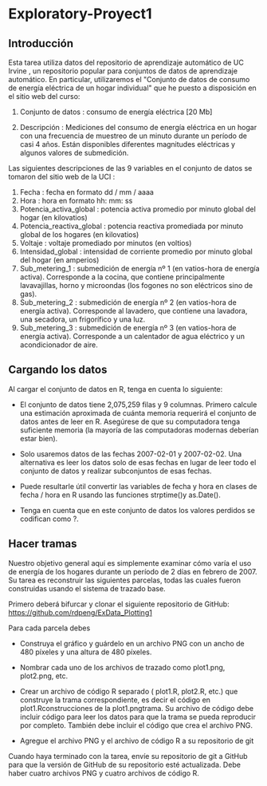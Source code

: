 # Exploratory-Proyect1
## Introducción
Esta tarea utiliza datos del repositorio de aprendizaje automático de UC Irvine , un repositorio popular para conjuntos de datos de aprendizaje automático. En particular, utilizaremos el "Conjunto de datos de consumo de energía eléctrica de un hogar individual" que he puesto a disposición en el sitio web del curso:

1. Conjunto de datos : consumo de energía eléctrica [20 Mb]

2. Descripción : Mediciones del consumo de energía eléctrica en un hogar con una frecuencia de muestreo de un minuto durante un período de casi 4 años. Están disponibles diferentes magnitudes eléctricas y algunos valores de submedición.

Las siguientes descripciones de las 9 variables en el conjunto de datos se tomaron del sitio web de la UCI :

1. Fecha : fecha en formato dd / mm / aaaa
2. Hora : hora en formato hh: mm: ss
3. Potencia_activa_global : potencia activa promedio por minuto global del hogar (en kilovatios)
4. Potencia_reactiva_global : potencia reactiva promediada por minuto global de los hogares (en kilovatios)
5. Voltaje : voltaje promediado por minutos (en voltios)
6. Intensidad_global : intensidad de corriente promedio por minuto global del hogar (en amperios)
7. Sub_metering_1 : submedición de energía nº 1 (en vatios-hora de energía activa). Corresponde a la cocina, que contiene principalmente lavavajillas, horno y microondas (los fogones no son eléctricos sino de gas).
8. Sub_metering_2 : submedición de energía nº 2 (en vatios-hora de energía activa). Corresponde al lavadero, que contiene una lavadora, una secadora, un frigorífico y una luz.
9. Sub_metering_3 : submedición de energía nº 3 (en vatios-hora de energía activa). Corresponde a un calentador de agua eléctrico y un acondicionador de aire.

## Cargando los datos
Al cargar el conjunto de datos en R, tenga en cuenta lo siguiente:

* El conjunto de datos tiene 2,075,259 filas y 9 columnas. Primero calcule una estimación aproximada de cuánta memoria requerirá el conjunto de datos antes de leer en R. Asegúrese de que su computadora tenga suficiente memoria (la mayoría de las computadoras modernas deberían estar bien).

* Solo usaremos datos de las fechas 2007-02-01 y 2007-02-02. Una alternativa es leer los datos solo de esas fechas en lugar de leer todo el conjunto de datos y realizar subconjuntos de esas fechas.

* Puede resultarle útil convertir las variables de fecha y hora en clases de fecha / hora en R usando las funciones strptime()y as.Date().

* Tenga en cuenta que en este conjunto de datos los valores perdidos se codifican como ?.

## Hacer tramas

Nuestro objetivo general aquí es simplemente examinar cómo varía el uso de energía de los hogares durante un período de 2 días en febrero de 2007. Su tarea es reconstruir las siguientes parcelas, todas las cuales fueron construidas usando el sistema de trazado base.

Primero deberá bifurcar y clonar el siguiente repositorio de GitHub: https://github.com/rdpeng/ExData_Plotting1

Para cada parcela debes

* Construya el gráfico y guárdelo en un archivo PNG con un ancho de 480 píxeles y una altura de 480 píxeles.

* Nombrar cada uno de los archivos de trazado como plot1.png, plot2.png, etc.

* Crear un archivo de código R separado ( plot1.R, plot2.R, etc.) que construye la trama correspondiente, es decir el código en plot1.Rconstrucciones de la plot1.pngtrama. Su archivo de código debe incluir código para leer los datos para que la trama se pueda reproducir por completo. También debe incluir el código que crea el archivo PNG.

* Agregue el archivo PNG y el archivo de código R a su repositorio de git

Cuando haya terminado con la tarea, envíe su repositorio de git a GitHub para que la versión de GitHub de su repositorio esté actualizada. Debe haber cuatro archivos PNG y cuatro archivos de código R.

